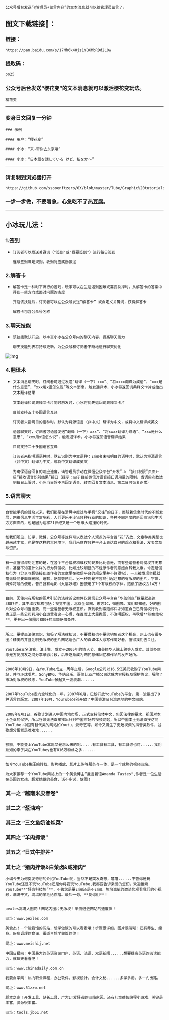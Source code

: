 ```
公众号后台发送“@管理员+留言内容”的文本消息就可以给管理员留言了。​
```

## 图文下载链接🔗：

### 链接：

```
https://pan.baidu.com/s/17Mh6k40jz1YQXMbRDd2L0w

```

### 提取码：

```
po25
```







### 公众号后台发送“樱花变”的文本消息就可以激活樱花变玩法。 

```
樱花变
```

------

### 变身日文回复一分钟

```
### 示例

#### 用户：“樱花变”

#### 小冰：“来~带你去东京哦”

#### 小冰：“日本語を話している けど、私をか～”
```





------



### 请复制到浏览器打开

```
https://github.com/ssooenftzero/0X/blob/master/Tube/Graphic%20tutorials/gen2.md
```

### 一步一步做，不要着急，心急吃不了热豆腐。

------









## **小冰玩儿法：**

###   **1.签到**

- ```
  订阅者可以发送关键词（"签到"或"我要签到"）进行每日签到
  
  连续签到满足规则，收到对应奖励推送
  ```

###   **2.解答卡**

- ```
  解答卡是一种时下流行的游戏，玩家可以在生活遇到困难或需要抉择时，从解答卡的答案中得到一些方向或面对问题的态度
  
  开启该技能后，订阅者可以在公众号发送“解答卡” 或自定义关键词，获得解答卡
  
  解答卡包含公众号名称
  ```

###   **3.聊天技能**

- ```
  该技能默认开启，以丰富小冰在公众号内的聊天内容，提高聊天能力
  
  聊天技能列表将持续更新，为公众号和订阅者不断地进行聊天优化
  ```

![img](https://mmbiz.qlogo.cn/mmbiz_png/kRmUTGY2G2wyfGGnfsKrZFl2YTXagibTAkJSUD7pEuRWlFPDQ0T4JFpOJqTticYDys9AibqkOLv4XOEhgVibuDL4dg/640?wx_fmt=png)

###   **4.翻译术**

- ```
  文本消息聊天时，订阅者可通过发送“翻译（一下）xxx”、“将xxxx翻译为成语”、“xxx是什么意思”、“xxx用x语怎么说”等文本消息，触发通译术，小冰将返回词典释义卡片或给出文本翻译结果
  
  文本翻译和词典释义卡片同时触发时，小冰将优先返回词典释义卡片
  
  目前支持五十多国语言互译
  
  订阅者未指明目的语种时，默认为将源语言（非中文）翻译为中文，或将中文翻译成英文
  
  语音聊天时，订阅者可语音发送“翻译（一下）xxx”、“将xxxx翻译为成语”、“xxx是什么意思”、“xxx用x语怎么说”，触发通译术，小冰将返回语音翻译结果
  
  目前支持二十多国语言互译
  
  订阅者未指明源语种时，默认识别为中文语种；订阅者未指明目的语种时，默认为将源语言（非中文）翻译为中文，或将中文翻译成英文
  
  为确保语音回复的响应速度，请管理员手动在微信公众平台“开发”-> “接口权限”页面开启“接收语音识别结果”接口（提示：由于目前微信对语音接口调用量的限制，当调用次数达到每日上限时，小冰当日将不再回复语音，转而回复文本消息，第二日可恢复正常）
  ```

###   5.语言聊天



------



```
自智能手机的普及以来，我们都是在滑屏中度过与手机“交往”的日子，而随着信息时代的不断发展，网络信息生活丰富多彩，人们更乐于涉猎各种行业的知识，各种不同角度的新闻资讯和生活方方面面的，也是因为这样21世纪又是一个思维大碰撞的时代。
```

------



```
如我们所见，知乎，微博，公众号等这样可以表达个人观点的平台百“花”齐放，文章种类类型也越来越丰富，也是在这样的大环境下，我们乐意在各种平台上表达自己的观点和看法，发表文章与资讯。
```

------



```
有一点值得深刻注意的是，在各个平台侵权和维权的现象比比皆是，而有些运营者对侵权并无意识，甚至不知道什么样的行为算侵权，比如比较明显的不经原作者同意擅自转载文章，肯定是侵权行为（分享与超链接到原作者的文章里在微信平台的规定里并不算侵权），一旦被发现举报就毫无疑问要面临删除，道歉，赔款等惩罚。另一种则是不容易引起注意的有版权的图片，字体，特殊符号的使用，昔日就有电影《九层妖塔》因使用了7个有版权的字体，赔偿了版权方14万！
```

------



```
目前，因使用有版权的图片引起的法律诉讼案件仅微信公众号平台在“华盖创意”数量就高达3887件，其中维权机构包括：视觉中国，北京全景网、东方IC，微图等。我们都知道，好的图片对公众号相当重要，而一些运营者无版权意识，直到收到索赔邮件才知道自己已有侵权行为，也正是一些公司利用小白运营者这一心理，在百度上大量抛图，不注明版权，再秋后**钓鱼维权**，更开出一张图片800+的高额赔偿条件。
```



------



```
所以。要提高法律意识，积极了解法律知识，不要侵权也不要给钓鱼者这个机会，网上也有很多图片精美的并且注明无版权的图片网站适合广大的自媒体人与写作爱好者，值得我们去关注。
```



















```
YouTube又名油管，油土鳖，成立于2005年的情人节，由美籍华人陈士骏等人成立。其创办意愿是方便朋友之间分享录影片段，后来逐渐成为网民存储回忆和作品的发布场所。
```

------

```
2006年10月9日，在YouTube成立一周年之后，Google公司以16.5亿美元收购了YouTube网站，并与环球唱片、SonyBMG、华纳音乐、哥伦比亚广播公司达成内容授权及保护协议，解除了市场对版权的顾虑，YouTube掀起又一波浪潮......
```

------

```
2007年YouTube走向全球化的一年，2007年6月，巴黎开放YouTube的平台，第一波推出了9种语言的版本。2007年10月，YouTube分别开放了中国香港及台湾两地的中文网站。
```

------

```
2008年8月1日，谷歌计划进入中国内地市场，正式支持简体中文，但因法律的要求，祖国对本土企业的保护，所以谷歌无法直接推出针对中国市场的视频网站，所以中国本土无法直接访问YouTube.中国有替代类的网站如Youtu、爱奇艺等，如今又诞生了更短视频的抖音类软件，谷歌想分蛋糕是难难难......
```

------

```
额额，不能登上YouTube本坞又是怎么来的呢.....有工具有工具，有工具你也可......我们熟知的李子柒在YouTubey也有816万粉丝之多......
```



------

```
如今YouTube集压缩转档、影片播放、影片上传等服务与一体，是一个成熟的视频网站。
```









```
为大家推荐一个YouTube网站上的一个美食博主“曼言曼语Amanda Tastes",作者是一位生活在英国的女孩，超爱她做的美食，话不多说，放图！
```



### 其一之 **“越南米皮春卷”**

### 其二之 **“葱油鸡”**

### 其三之  **“三文鱼奶油炖菜”**

### 其四之 **“羊肉抓饭”**

### 其五之 **“日式牛排丼”**

### 其七之 **“猪肉拌饭&白菜卤&咸猪肉”**

```
小编今天为何突发奇想的介绍YouTube呢，当然不是突发奇想，嘻嘻......不管你是玩YouTube还是不玩YouTube还是你将要玩YouTube,我都要告诉亲爱的您们，欢迎搜索YouTube**"好奇科技坞”**，不管您是要订阅还是不订阅，坞坞诚挚的邀请您观看我们的小视频，满满干货，坞坞的羊毛给你撸。最后一句，**爱你们**！


```









```
pexles高清大图网！网站内图片无版权！亲测进去网站的速度快！

网址：www.pexles.com

```

```
美食杰！一个能看饱的网站，想学做饭的可以看看哦！步骤很详细，图片很清晰！还有养生、瘦身、疾病调理的食谱，很适合想学做饭的你！

网址：www.meishij.net
```

```
中国日报网！中国最大的英语资讯门户，英语、法语、双语新闻......想要提高英语的阅读能力，就每天看看吧！

网址：www.chinadaily.com.cn
```

```
我要自学网！热门职业课程，办公软件，影视设计，会计文秘......多学多用，多一门出路。

网址：www.51zxw.net
```

```
脚本之家！开发工具、站长工具，广大IT爱好者的网络家园。还有儿童益智编程小游戏，关键是丰富，资源很丰富。

网址：tools.jb51.net
```

